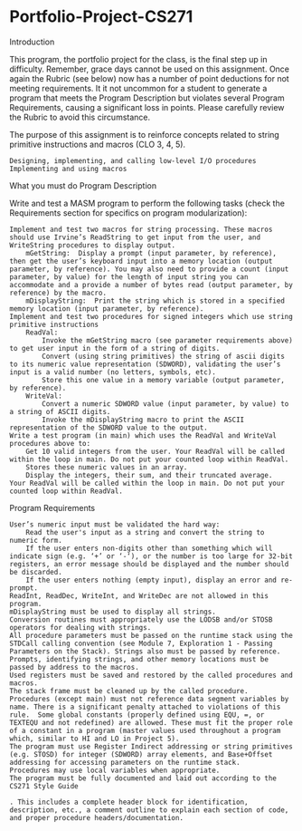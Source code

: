 # Portfolio-Project-CS271
Introduction

This program, the portfolio project for the class, is the final step up in difficulty.  Remember, grace days cannot be used on this assignment. Once again the Rubric (see below) now has a number of point deductions for not meeting requirements. It it not uncommon for a student to generate a program that meets the Program Description but violates several Program Requirements, causing a significant loss in points. Please carefully review the Rubric to avoid this circumstance.

The purpose of this assignment is to reinforce concepts related to string primitive instructions and macros (CLO 3, 4, 5).

    Designing, implementing, and calling low-level I/O procedures
    Implementing and using macros

What you must do
Program Description

Write and test a MASM program to perform the following tasks (check the Requirements section for specifics on program modularization):

    Implement and test two macros for string processing. These macros should use Irvine’s ReadString to get input from the user, and WriteString procedures to display output.
        mGetString:  Display a prompt (input parameter, by reference), then get the user’s keyboard input into a memory location (output parameter, by reference). You may also need to provide a count (input parameter, by value) for the length of input string you can accommodate and a provide a number of bytes read (output parameter, by reference) by the macro.
        mDisplayString:  Print the string which is stored in a specified memory location (input parameter, by reference).
    Implement and test two procedures for signed integers which use string primitive instructions
        ReadVal: 
            Invoke the mGetString macro (see parameter requirements above) to get user input in the form of a string of digits.
            Convert (using string primitives) the string of ascii digits to its numeric value representation (SDWORD), validating the user’s input is a valid number (no letters, symbols, etc).
            Store this one value in a memory variable (output parameter, by reference). 
        WriteVal: 
            Convert a numeric SDWORD value (input parameter, by value) to a string of ASCII digits.
            Invoke the mDisplayString macro to print the ASCII representation of the SDWORD value to the output.
    Write a test program (in main) which uses the ReadVal and WriteVal procedures above to:
        Get 10 valid integers from the user. Your ReadVal will be called within the loop in main. Do not put your counted loop within ReadVal.
        Stores these numeric values in an array.
        Display the integers, their sum, and their truncated average.
    Your ReadVal will be called within the loop in main. Do not put your counted loop within ReadVal.

Program Requirements

    User’s numeric input must be validated the hard way:
        Read the user's input as a string and convert the string to numeric form.
        If the user enters non-digits other than something which will indicate sign (e.g. ‘+’ or ‘-‘), or the number is too large for 32-bit registers, an error message should be displayed and the number should be discarded.
        If the user enters nothing (empty input), display an error and re-prompt.
    ReadInt, ReadDec, WriteInt, and WriteDec are not allowed in this program.
    mDisplayString must be used to display all strings.
    Conversion routines must appropriately use the LODSB and/or STOSB operators for dealing with strings.
    All procedure parameters must be passed on the runtime stack using the STDCall calling convention (see Module 7, Exploration 1 - Passing Parameters on the Stack). Strings also must be passed by reference.
    Prompts, identifying strings, and other memory locations must be passed by address to the macros.
    Used registers must be saved and restored by the called procedures and macros.
    The stack frame must be cleaned up by the called procedure.
    Procedures (except main) must not reference data segment variables by name. There is a significant penalty attached to violations of this rule.  Some global constants (properly defined using EQU, =, or TEXTEQU and not redefined) are allowed. These must fit the proper role of a constant in a program (master values used throughout a program which, similar to HI and LO in Project 5).
    The program must use Register Indirect addressing or string primitives (e.g. STOSD) for integer (SDWORD) array elements, and Base+Offset addressing for accessing parameters on the runtime stack.
    Procedures may use local variables when appropriate.
    The program must be fully documented and laid out according to the CS271 Style Guide 

    . This includes a complete header block for identification, description, etc., a comment outline to explain each section of code, and proper procedure headers/documentation.
